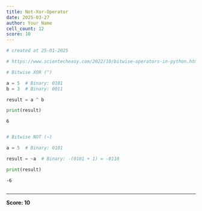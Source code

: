 ```yaml
---
title: Not-Xor-Operator
date: 2025-03-27
author: Your Name
cell_count: 12
score: 10
---
```


```python
# created at 25-01-2025
```


```python
# https://www.scientecheasy.com/2022/10/bitwise-operators-in-python.html/
```


```python
# Bitwise XOR (^)
```


```python
a = 5  # Binary: 0101
b = 3  # Binary: 0011
```


```python
result = a ^ b
```


```python
print(result)
```

    6



```python

```


```python
# Bitwise NOT (~)
```


```python
a = 5  # Binary: 0101
```


```python
result = ~a  # Binary: -(0101 + 1) = -0110
```


```python
print(result)
```

    -6



```python

```


---
**Score: 10**
